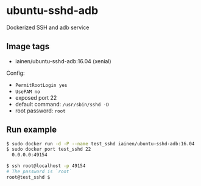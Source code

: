 # ubuntu-sshd-adb
Dockerized SSH and adb service

## Image tags

- iainen/ubuntu-sshd-adb:16.04 (xenial)

Config:

  - `PermitRootLogin yes`
  - `UsePAM no`
  - exposed port 22
  - default command: `/usr/sbin/sshd -D`
  - root password: `root`

## Run example

```bash
$ sudo docker run -d -P --name test_sshd iainen/ubuntu-sshd-adb:16.04
$ sudo docker port test_sshd 22
  0.0.0.0:49154

$ ssh root@localhost -p 49154
# The password is `root`
root@test_sshd $
```